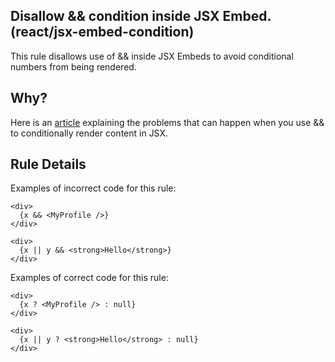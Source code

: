 ## Disallow && condition inside JSX Embed. (react/jsx-embed-condition)
This rule disallows use of && inside JSX Embeds to avoid conditional numbers from being rendered.

## Why?
Here is an [article](https://kentcdodds.com/blog/use-ternaries-rather-than-and-and-in-jsx) explaining the problems that can happen when you use && to conditionally render content in JSX.

## Rule Details
Examples of incorrect code for this rule:

```
<div>
  {x && <MyProfile />}
</div>

<div>
  {x || y && <strong>Hello</strong>}
</div>
```

Examples of correct code for this rule:
```
<div>
  {x ? <MyProfile /> : null}
</div>

<div>
  {x || y ? <strong>Hello</strong> : null}
</div>
```
